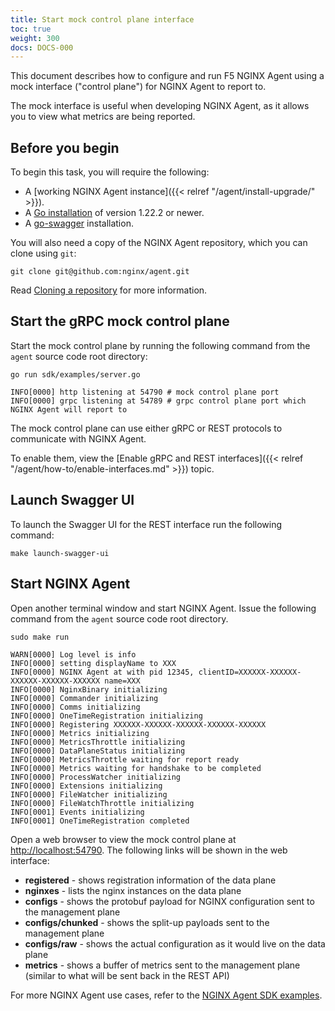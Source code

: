 ```yaml
---
title: Start mock control plane interface
toc: true
weight: 300
docs: DOCS-000
---
```


This document describes how to configure and run F5 NGINX Agent using a mock interface ("control plane") for NGINX Agent to report to.

The mock interface is useful when developing NGINX Agent, as it allows you to view what metrics are being reported.

## Before you begin

To begin this task, you will require the following:

- A [working NGINX Agent instance]({{< relref "/agent/install-upgrade/" >}}).
- A [Go installation](https://go.dev/dl/) of version 1.22.2 or newer.
- A [go-swagger](https://goswagger.io/go-swagger/install/) installation.

You will also need a copy of the NGINX Agent repository, which you can clone using `git`:

```shell
git clone git@github.com:nginx/agent.git
```

Read [Cloning a repository](https://docs.github.com/en/repositories/creating-and-managing-repositories/cloning-a-repository) for more information.

## Start the gRPC mock control plane

Start the mock control plane by running the following command from the `agent` source code root directory:

```shell
go run sdk/examples/server.go
```
```text
INFO[0000] http listening at 54790 # mock control plane port
INFO[0000] grpc listening at 54789 # grpc control plane port which NGINX Agent will report to
```

The mock control plane can use either gRPC or REST protocols to communicate with NGINX Agent.

To enable them, view the [Enable gRPC and REST interfaces]({{< relref "/agent/how-to/enable-interfaces.md" >}}) topic.

## Launch Swagger UI

To launch the Swagger UI for the REST interface run the following command:

```shell
make launch-swagger-ui
```

## Start NGINX Agent

Open another terminal window and start NGINX Agent. Issue the following command from the `agent` source code root directory.

```shell
sudo make run
```
```text
WARN[0000] Log level is info
INFO[0000] setting displayName to XXX
INFO[0000] NGINX Agent at with pid 12345, clientID=XXXXXX-XXXXXX-XXXXXX-XXXXXX-XXXXXX name=XXX
INFO[0000] NginxBinary initializing
INFO[0000] Commander initializing
INFO[0000] Comms initializing
INFO[0000] OneTimeRegistration initializing
INFO[0000] Registering XXXXXX-XXXXXX-XXXXXX-XXXXXX-XXXXXX
INFO[0000] Metrics initializing
INFO[0000] MetricsThrottle initializing
INFO[0000] DataPlaneStatus initializing
INFO[0000] MetricsThrottle waiting for report ready
INFO[0000] Metrics waiting for handshake to be completed
INFO[0000] ProcessWatcher initializing
INFO[0000] Extensions initializing
INFO[0000] FileWatcher initializing
INFO[0000] FileWatchThrottle initializing
INFO[0001] Events initializing
INFO[0001] OneTimeRegistration completed
```

Open a web browser to view the mock control plane at [http://localhost:54790](http://localhost:54790). The following links will be shown in the web interface:

- **registered** - shows registration information of the data plane
- **nginxes** - lists the nginx instances on the data plane
- **configs** - shows the protobuf payload for NGINX configuration sent to the management plane
- **configs/chunked** - shows the split-up payloads sent to the management plane
- **configs/raw** - shows the actual configuration as it would live on the data plane
- **metrics** - shows a buffer of metrics sent to the management plane (similar to what will be sent back in the REST API)

For more NGINX Agent use cases, refer to the [NGINX Agent SDK examples](https://github.com/nginx/agent/tree/main/sdk/examples).
